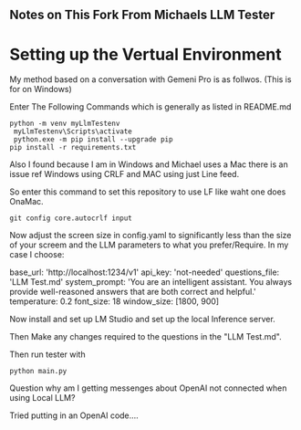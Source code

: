 ## Notes on This Fork From Michaels LLM Tester

# Setting up the Vertual Environment

My method based on a conversation with Gemeni Pro is as follwos. (This is for on Windows)

Enter The Following Commands which is generally as listed in README.md

```
python -m venv myLlmTestenv
 myLlmTestenv\Scripts\activate
 python.exe -m pip install --upgrade pip
pip install -r requirements.txt
```
Also I found because I am in Windows and Michael uses a Mac there is an issue ref Windows using CRLF and MAC using just Line feed.

So enter this command to set this repository to use LF like waht one does OnaMac.

```
git config core.autocrlf input 
```


Now adjust the screen size in config.yaml to significantly less than the size of your screem and the LLM parameters to what you prefer/Require.
In my case I choose:

base_url: 'http://localhost:1234/v1'
api_key: 'not-needed'
questions_file: 'LLM Test.md'
system_prompt: 'You are an intelligent assistant. You always provide well-reasoned answers that are both correct and helpful.'
temperature: 0.2
font_size: 18
window_size: [1800, 900]

Now install and set up LM Studio and set up the local Inference server.

Then Make any changes required to the questions in the "LLM Test.md".

Then run tester with
```
python main.py
```
Question why am I getting messenges about OpenAI not connected when using Local LLM?

Tried putting in an OpenAI code....
